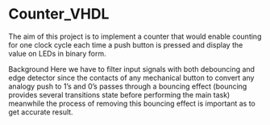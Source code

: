 # Counter_VHDL
The aim of this project is to implement a counter that would enable counting for one clock cycle each time a push button is pressed and display the value on LEDs in binary form.

Background
Here we have to filter input signals with both debouncing and edge detector since the contacts of any mechanical button to convert any analogy push to 1’s and 0’s passes through a bouncing effect (bouncing provides several transitions state before performing the main task) meanwhile the process of removing this bouncing effect is important as to get accurate result.

